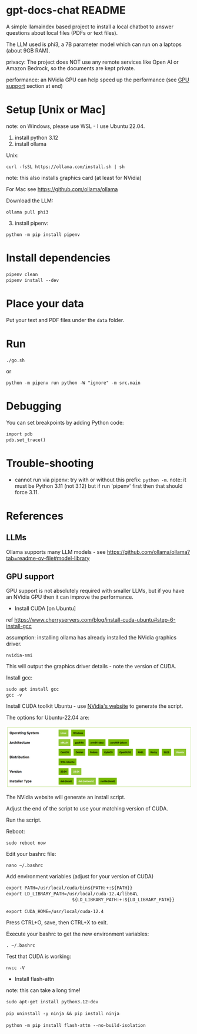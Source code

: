 # gpt-docs-chat README

A simple llamaindex based project to install a local chatbot to answer questions about local files (PDFs or text files).

The LLM used is phi3, a 7B parameter model which can run on a laptops (about 9GB RAM).

privacy: The project does NOT use any remote services like Open AI or Amazon Bedrock, so the documents are kept private.

performance: an NVidia GPU can help speed up the performance (see [GPU support](#gpu-support) section at end)

# Setup [Unix or Mac]

note: on Windows, please use WSL - I use Ubuntu 22.04.

1. install python 3.12
2. install ollama

Unix:

```
curl -fsSL https://ollama.com/install.sh | sh
```

note: this also installs graphics card (at least for NVidia)

For Mac see https://github.com/ollama/ollama

Download the LLM:

```
ollama pull phi3
```

3. install pipenv:

```
python -m pip install pipenv
```

# Install dependencies

```
pipenv clean
pipenv install --dev
```

# Place your data

Put your text and PDF files under the `data` folder.

# Run

```
./go.sh
```

or

```
python -m pipenv run python -W "ignore" -m src.main
```

# Debugging

You can set breakpoints by adding Python code:

```
import pdb
pdb.set_trace()
```

# Trouble-shooting

- cannot run via pipenv: try with or without this prefix: `python -m`. note: it must be Python 3.11 (not 3.12) but if run 'pipenv' first then that should force 3.11.

# References

## LLMs

Ollama supports many LLM models - see https://github.com/ollama/ollama?tab=readme-ov-file#model-library

## GPU support

GPU support is not absolutely required with smaller LLMs, but if you have an NVidia GPU then it can improve the performance.

- Install CUDA [on Ubuntu]

ref https://www.cherryservers.com/blog/install-cuda-ubuntu#step-6-install-gcc

assumption: installing ollama has already installed the NVidia graphics driver.

```
nvidia-smi
```

This will output the graphics driver details - note the version of CUDA.

Install gcc:

```
sudo apt install gcc
gcc -v
```

Install CUDA toolkit Ubuntu - use [NVidia's website](https://developer.nvidia.com/cuda-downloads?target_os=Linux&target_arch=x86_64&Distribution=Ubuntu&target_version=22.04&target_type=deb_network) to generate the script.

The options for Ubuntu-22.04 are:

![Ubuntu-22.04 CUDA download options](./images/nvidia-download-options--Ubuntu_22_04.png)

The NVidia website will generate an install script.

Adjust the end of the script to use your matching version of CUDA.

Run the script.

Reboot:

```
sudo reboot now
```

Edit your bashrc file:

```
nano ~/.bashrc
```

Add environment variables (adjust for your version of CUDA)

```
export PATH=/usr/local/cuda/bin${PATH:+:${PATH}}
export LD_LIBRARY_PATH=/usr/local/cuda-12.4/lib64\
                         ${LD_LIBRARY_PATH:+:${LD_LIBRARY_PATH}}

export CUDA_HOME=/usr/local/cuda-12.4
```

Press CTRL+O, save, then CTRL+X to exit.

Execute your bashrc to get the new environment variables:

```
. ~/.bashrc
```

Test that CUDA is working:

```
nvcc -V
```


- Install flash-attn

note: this can take a long time!

```
sudo apt-get install python3.12-dev

pip uninstall -y ninja && pip install ninja

python -m pip install flash-attn --no-build-isolation
```

